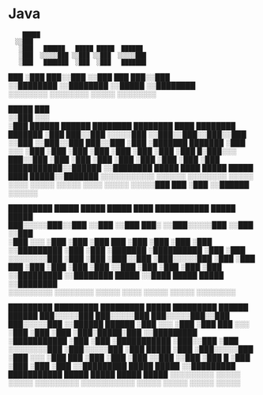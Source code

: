 # Java
        █████                                                                  
      ░░███                                                                   
       ░███   ██████   █████ █████  ██████                                    
       ░███  ░░░░░███ ░░███ ░░███  ░░░░░███                                   
       ░███   ███████  ░███  ░███   ███████                                   
 ███   ░███  ███░░███  ░░███ ███   ███░░███                                   
░░████████  ░░████████  ░░█████   ░░████████                                  
 ░░░░░░░░    ░░░░░░░░    ░░░░░     ░░░░░░░░                                   
                                                                              
                                                                              
                                                                              
 █████                                                ███                     
░░███                                                ░░░                      
 ░███         ██████   ██████   ████████  ████████   ████  ████████    ███████
 ░███        ███░░███ ░░░░░███ ░░███░░███░░███░░███ ░░███ ░░███░░███  ███░░███
 ░███       ░███████   ███████  ░███ ░░░  ░███ ░███  ░███  ░███ ░███ ░███ ░███
 ░███      █░███░░░   ███░░███  ░███      ░███ ░███  ░███  ░███ ░███ ░███ ░███
 ███████████░░██████ ░░████████ █████     ████ █████ █████ ████ █████░░███████
░░░░░░░░░░░  ░░░░░░   ░░░░░░░░ ░░░░░     ░░░░ ░░░░░ ░░░░░ ░░░░ ░░░░░  ░░░░░███
                                                                      ███ ░███
                                                                     ░░██████ 
                                                                      ░░░░░░  



  █████████  █████  █████ █████   ████ ███████████   █████  █████                
 ███░░░░░███░░███  ░░███ ░░███   ███░ ░░███░░░░░███ ░░███  ░░███                 
░███    ░░░  ░███   ░███  ░███  ███    ░███    ░███  ░███   ░███                 
░░█████████  ░███   ░███  ░███████     ░██████████   ░███   ░███                 
 ░░░░░░░░███ ░███   ░███  ░███░░███    ░███░░░░░███  ░███   ░███                 
 ███    ░███ ░███   ░███  ░███ ░░███   ░███    ░███  ░███   ░███                 
░░█████████  ░░████████   █████ ░░████ █████   █████ ░░████████                  
 ░░░░░░░░░    ░░░░░░░░   ░░░░░   ░░░░ ░░░░░   ░░░░░   ░░░░░░░░                   
                                                                                 
                                                                                 
                                                                                 
  █████████    █████████     █████████  █████         █████████   ██████   ██████
 ███░░░░░███  ███░░░░░███   ███░░░░░███░░███         ███░░░░░███ ░░██████ ██████ 
░███    ░░░  ░███    ░███  ███     ░░░  ░███        ░███    ░███  ░███░█████░███ 
░░█████████  ░███████████ ░███          ░███        ░███████████  ░███░░███ ░███ 
 ░░░░░░░░███ ░███░░░░░███ ░███    █████ ░███        ░███░░░░░███  ░███ ░░░  ░███ 
 ███    ░███ ░███    ░███ ░░███  ░░███  ░███      █ ░███    ░███  ░███      ░███ 
░░█████████  █████   █████ ░░█████████  ███████████ █████   █████ █████     █████
 ░░░░░░░░░  ░░░░░   ░░░░░   ░░░░░░░░░  ░░░░░░░░░░░ ░░░░░   ░░░░░ ░░░░░     ░░░░░ 
                                                                                 
                                                                                 
                                                                                 